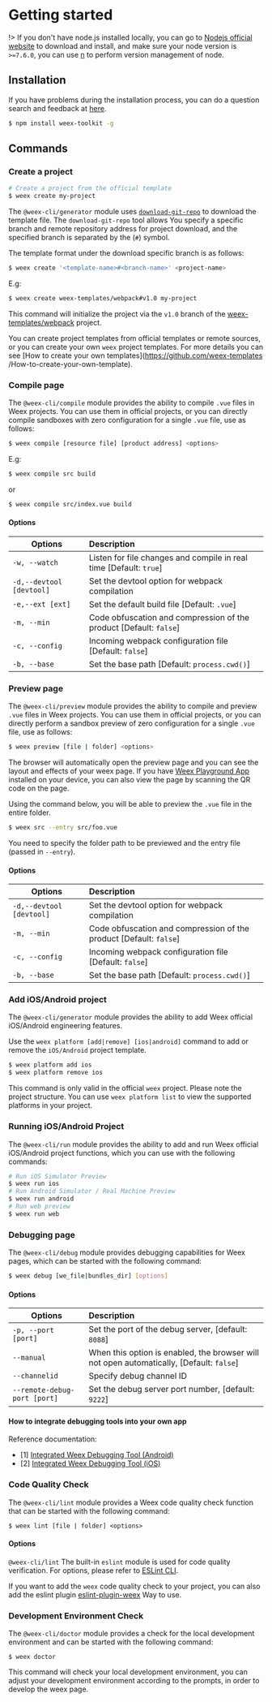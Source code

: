# Getting started

!> If you don't have node.js installed locally, you can go to [Nodejs official website](https://nodejs.org/en/) to download and install, and make sure your node version is `>=7.6.0`, you can use [n]( Https://github.com/tj/n) to perform version management of node.


## Installation

If you have problems during the installation process, you can do a question search and feedback at [here](https://github.com/weexteam/weex-toolkit/issues).

``` bash
$ npm install weex-toolkit -g
```

## Commands

### Create a project

```bash
# Create a project from the official template
$ weex create my-project
```

The `@weex-cli/generator` module uses [`download-git-repo`](https://github.com/flipxfx/download-git-repo) to download the template file. The `download-git-repo` tool allows You specify a specific branch and remote repository address for project download, and the specified branch is separated by the (`#`) symbol.

The template format under the download specific branch is as follows:
```bash
$ weex create '<template-name>#<branch-name>' <project-name>
```

E.g:

```bash
$ weex create weex-templates/webpack#v1.0 my-project
```

This command will initialize the project via the `v1.0` branch of the [weex-templates/webpack](https://github.com/weex-templates/webpack/tree/v1.0) project.

You can create project templates from official templates or remote sources, or you can create your own `weex` project templates. For more details you can see [How to create your own templates](https://github.com/weex-templates /How-to-create-your-own-template).

### Compile page

The `@weex-cli/compile` module provides the ability to compile `.vue` files in Weex projects. You can use them in official projects, or you can directly compile sandboxes with zero configuration for a single `.vue` file, use as follows:

```bash
$ weex compile [resource file] [product address] <options>
```

E.g:

```bash
$ weex compile src build
```

or

```bash
$ weex compile src/index.vue build
```

#### Options

| Options | Description |
| -------- | :----- |
|`-w, --watch` | Listen for file changes and compile in real time [Default: `true`]|
|`-d,--devtool [devtool]` |Set the devtool option for webpack compilation|
|`-e,--ext [ext]` | Set the default build file [Default: `.vue`] |
|`-m, --min`| Code obfuscation and compression of the product [Default: `false`]|
|`-c, --config`| Incoming webpack configuration file [Default: `false`]|
|`-b, --base`| Set the base path [Default: `process.cwd()`]|

### Preview page

The `@weex-cli/preview` module provides the ability to compile and preview `.vue` files in Weex projects. You can use them in official projects, or you can directly perform a sandbox preview of zero configuration for a single `.vue` file, use as follows:

``` bash
$ weex preview [file | folder] <options>
```

The browser will automatically open the preview page and you can see the layout and effects of your weex page. If you have [Weex Playground App](/tools/) installed on your device, you can also view the page by scanning the QR code on the page.

Using the command below, you will be able to preview the `.vue` file in the entire folder.

``` bash
$ weex src --entry src/foo.vue
```

You need to specify the folder path to be previewed and the entry file (passed in `--entry`).

#### Options

| Options | Description |
| -------- | :----- |
|`-d,--devtool [devtool]` |Set the devtool option for webpack compilation|
|`-m, --min`| Code obfuscation and compression of the product [Default: `false`]|
|`-c, --config`| Incoming webpack configuration file [Default: `false`]|
|`-b, --base`| Set the base path [Default: `process.cwd()`]|

### Add iOS/Android project

The `@weex-cli/generator` module provides the ability to add Weex official iOS/Android engineering features.

Use the `weex platform [add|remove] [ios|android]` command to add or remove the `iOS/Android` project template.

``` bash
$ weex platform add ios
$ weex platform remove ios
```

This command is only valid in the official `weex` project. Please note the project structure. You can use `weex platform list` to view the supported platforms in your project.

### Running iOS/Android Project

The `@weex-cli/run` module provides the ability to add and run Weex official iOS/Android project functions, which you can use with the following commands:

``` bash
# Run iOS Simulator Preview
$ weex run ios
# Run Android Simulator / Real Machine Preview
$ weex run android
# Run web preview
$ weex run web
```

### Debugging page

The `@weex-cli/debug` module provides debugging capabilities for Weex pages, which can be started with the following command:

``` bash
$ weex debug [we_file|bundles_dir] [options]
```

#### Options

| Options | Description |
| -------- | :----- |
|`-p, --port [port]`| Set the port of the debug server, [default: `8088`]|
|`--manual`| When this option is enabled, the browser will not open automatically, [Default: `false`]|
|`--channelid`|Specify debug channel ID|
|`--remote-debug-port [port]`|Set the debug server port number, [default: `9222`]|



#### How to integrate debugging tools into your own app

Reference documentation:
- [1] [Integrated Weex Debugging Tool (Android)](https://weex.apache.org/guide/debug/integrate-devtool-to-android.html)
- [2] [Integrated Weex Debugging Tool (iOS)](https://weex.apache.org/guide/debug/integrate-devtool-to-ios.html)


### Code Quality Check

The `@weex-cli/lint` module provides a Weex code quality check function that can be started with the following command:

```base
$ weex lint [file | folder] <options>
```

#### Options

`@weex-cli/lint` The built-in `eslint` module is used for code quality verification. For options, please refer to [ESLint CLI](https://eslint.org/docs/user-guide/command-line-interface).

If you want to add the `weex` code quality check to your project, you can also add the eslint plugin [eslint-plugin-weex](https://www.npmjs.com/package/eslint-plugin-weex) Way to use.


### Development Environment Check

The `@weex-cli/doctor` module provides a check for the local development environment and can be started with the following command:

```base
$ weex doctor
```

This command will check your local development environment, you can adjust your development environment according to the prompts, in order to develop the weex page.
